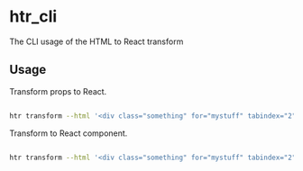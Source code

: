 # htr_cli

The CLI usage of the HTML to React transform

## Usage

Transform props to React.

```sh

htr transform --html '<div class="something" for="mystuff" tabindex="2" style="color: white; background-color: black">'

```

Transform to React component.

```sh

htr transform --html '<div class="something" for="mystuff" tabindex="2" style="color: white; background-color: black">' --component-name 'Main'

```
